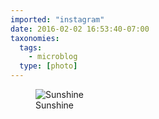 ```yaml
---
imported: "instagram"
date: 2016-02-02 16:53:40-07:00
taxonomies:
  tags:
    - microblog
  type: [photo]
---
```

<figure>
  <img src="/media/images/photos/2016/02/17cf55bb7a4824c711fb7707fc9ebe60.jpg" title="Sunshine"/>
  <figcaption>Sunshine</figcaption>
</figure>

